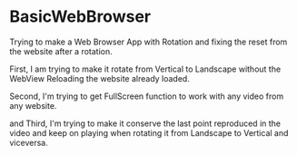 # BasicWebBrowser
Trying to make a Web Browser App with Rotation and fixing the reset from the website after a rotation.

First, I am trying to make it rotate from Vertical to Landscape without the WebView Reloading the website already loaded.

Second, I'm trying to get FullScreen function to work with any video from any website.

and Third, I'm trying to make it conserve the last point reproduced in the video and keep on playing when rotating it 
  from Landscape to Vertical and viceversa.
